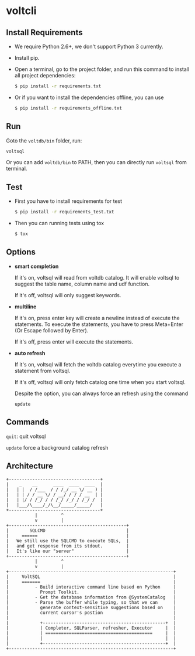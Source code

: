 voltcli
=======

Install Requirements
----------------

- We require Python 2.6+, we don't support Python 3 currently.

- Install pip.

- Open a terminal, go to the project folder, and run this command to install all project dependencies:

    ```bash
    $ pip install -r requirements.txt
    ```
    
- Or if you want to install the dependencies offline, you can use

    ```bash
    $ pip install -r requirements_offline.txt
    ```
      
Run
---
Goto the `voltdb/bin` folder, run:
```bash
voltsql
```

Or you can add `voltdb/bin` to PATH, then you can directly run `voltsql` from terminal.

Test
----
- First you have to install requirements for test

    ```bash
    $ pip install -r requirements_test.txt
    ```
- Then you can running tests using tox

    ```bash
    $ tox
    ```

Options
-----
- **smart completion**

    If it's on, voltsql will read from voltdb catalog. It will enable voltsql to suggest the table name, column name and udf function.
    
    If it's off, voltsql will only suggest keywords.
    
- **multiline**

    If it's on, press enter key will create a newline instead of execute the statements. To execute the statements, you have to press Meta+Enter (Or Escape followed by Enter).
    
    If it's off, press enter will execute the statements.
    
- **auto refresh**

    If it's on, voltsql will fetch the voltdb catalog everytime you execute a statement from voltsql. 
    
    If it's off, voltsql will only fetch catalog one time when you start voltsql.
    
    Despite the option, you can always force an refresh using the command
    
    ```
    update
    ```
    
Commands
-------
`quit`: quit voltsql

`update` force a background catalog refresh


    

Architecture
------------
```text
+-----------------------------------+
|    _    __      ____  ____  ____  |	
|   | |  / /___  / / /_/ __ \/ __ ) |
|   | | / / __ \/ / __/ / / / __  | |
|   | |/ / /_/ / / /_/ /_/ / /_/ /  |
|   |___/\____/_/\__/_____/_____/   |
+-----------------------------------+
           |         ^
           v         | 
+---------------------------------------------+ 
|        SQLCMD                               |
|     ======	                              |
|   We still use the SQLCMD to execute SQLs,  |
|   and get response from its stdout.         |
|   It's like our "server"                    |
+---------------------------------------------+
           |         ^
           v         |
+---------------------------------------------------------------+
|     VoltSQL                                                   |
|     =======                                                   |
|          - Build interactive command line based on Python     |
|            Prompt Toolkit.                                    |
|          - Get the database information from @SystemCatalog   |
|          - Parse the buffer while typing, so that we can      |
|            generate context-sensitive suggestions based on    |
|            current cursor's postion                           |
|                                                               |
|            +-----------------------------------------------+  |
|            | Completer, SQLParser, refresher, Executor     |  |
|            | =========================================     |  |
|            |                                               |  |
|            +-----------------------------------------------+  |
+---------------------------------------------------------------+
```
